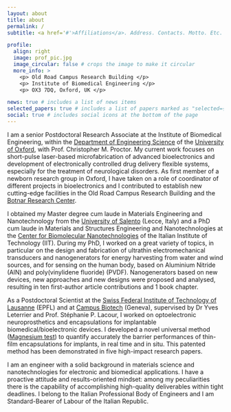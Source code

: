 ```yaml
---
layout: about
title: about
permalink: /
subtitle: <a href='#'>Affiliations</a>. Address. Contacts. Motto. Etc.

profile:
  align: right
  image: prof_pic.jpg
  image_circular: false # crops the image to make it circular
  more_info: >
    <p> Old Road Campus Research Building </p>
    <p> Institute of Biomedical Engineering </p>
    <p> OX3 7DQ, Oxford, UK </p>

news: true # includes a list of news items
selected_papers: true # includes a list of papers marked as "selected={true}"
social: true # includes social icons at the bottom of the page
---
```


I am a senior Postdoctoral Research Associate at the Institute of Biomedical Engineering, within the [Department of Engineering Science](https://eng.ox.ac.uk/) of the [University of Oxford](https://www.ox.ac.uk/), with Prof. Christopher M. Proctor. My current work focuses on short-pulse laser-based microfabrication of advanced bioelectronics and development of electronically controlled drug delivery flexible systems, especially for the treatment of neurological disorders. As first member of a newborn research group in Oxford, I have taken on a role of coordinator of different projects in bioelectronics and I contributed to establish new cutting-edge facilities in the Old Road Campus Research Building and the [Botnar Research Center](https://www.ndorms.ox.ac.uk/about/botnar-institute-for-musculoskeletal-sciences).   

I obtained my Master degree cum laude in Materials Engineering and Nanotechnology from the [University of Salento](https://international.unisalento.it/) (Lecce, Italy) and a PhD cum laude in Materials and Structures Engineering and Nanotechnologies at the [Center for Biomolecular Nanotechnologies](https://cbn.iit.it/) of the Italian Institute of Technology (IIT). During my PhD, I worked on a great variety of topics, in particular on the design and fabrication of ultrathin electromechanical transducers and nanogenerators for energy harvesting from water and wind sources, and for sensing on the human body, based on Aluminium Nitride (AlN) and poly(vinylidene fluoride) (PVDF). Nanogenerators based on new devices, new approaches and new designs were proposed and analysed, resulting in ten first-author article contributions and 1 book chapter.

As a Postdoctoral Scientist at the [Swiss Federal Institute of Technology of Lausanne](https://www.epfl.ch/en/) (EPFL) and at [Campus Biotech](https://www.campusbiotech.ch/en) (Geneva), supervised by Dr Yves Leterrier and Prof. Stéphanie P. Lacour, I worked on optoelectronic neuroprosthetics and encapsulations for implantable biomedical/bioelectronic devices. I developed a novel universal method ([Magnesium test](https://onlinelibrary.wiley.com/doi/full/10.1002/adfm.202315420)) to quantify accurately the barrier performances of thin-film encapsulations for implants, in real time and in situ. This patented method has been demonstrated in five high-impact research papers.

I am an engineer with a solid background in materials science and nanotechnologies for electronic and biomedical applications. I have a proactive attitude and results-oriented mindset: among my peculiarities there is the capability of accomplishing high-quality deliverables within tight deadlines. 
I belong to the Italian Professional Body of Engineers and I am Standard-Bearer of Labour of the Italian Republic.



